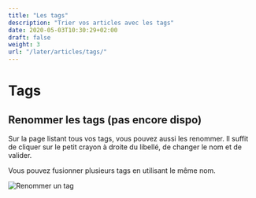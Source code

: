 ```yaml
---
title: "Les tags"
description: "Trier vos articles avec les tags"
date: 2020-05-03T10:30:29+02:00
draft: false
weight: 3
url: "/later/articles/tags/"
---
```


Tags
====

Renommer les tags (pas encore dispo)
-----------------

Sur la page listant tous vos tags, vous pouvez aussi les renommer. Il suffit de
cliquer sur le petit crayon à droite du libellé, de changer le nom et de valider.

Vous pouvez fusionner plusieurs tags en utilisant le même nom.

![Renommer un tag](/later/images/rename-tags.gif)
